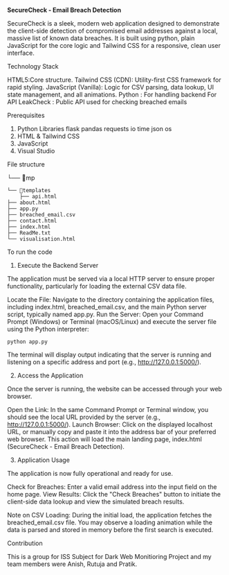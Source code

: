 **SecureCheck - Email Breach Detection**

SecureCheck is a sleek, modern web application designed to demonstrate the client-side detection of compromised email addresses against a local, massive list of known data breaches. It is built using python, plain JavaScript for the core logic and Tailwind CSS for a responsive, clean user interface.

Technology Stack

HTML5:Core structure.
Tailwind CSS (CDN): Utility-first CSS framework for rapid styling.
JavaScript (Vanilla): Logic for CSV parsing, data lookup, UI state management, and all animations.
Python : For handling backend For API
LeakCheck : Public API used for checking breached emails

Prerequisites

1. Python Libraries
   flask
   pandas
   requests
   io
   time
   json
   os
2. HTML & Tailwind CSS
3. JavaScript
5. Visual Studio

File structure

└── 📁mp

    └── 📁templates
        ├── api.html
    ├── about.html
    ├── app.py
    ├── breached_email.csv
    ├── contact.html
    ├── index.html
    ├── ReadMe.txt
    └── visualisation.html

To run the code

1. Execute the Backend Server

The application must be served via a local HTTP server to ensure proper functionality, particularly for loading the external CSV data file.

Locate the File: Navigate to the directory containing the application files, including index.html, breached_email.csv, and the main Python server script, typically named app.py.
Run the Server: Open your Command Prompt (Windows) or Terminal (macOS/Linux) and execute the server file using the Python interpreter:

	python app.py

The terminal will display output indicating that the server is running and listening on a specific address and port (e.g., http://127.0.0.1:5000/).

2. Access the Application

Once the server is running, the website can be accessed through your web browser.

Open the Link: In the same Command Prompt or Terminal window, you should see the local URL provided by the server (e.g., http://127.0.0.1:5000/).
Launch Browser: Click on the displayed localhost URL, or manually copy and paste it into the address bar of your preferred web browser.
This action will load the main landing page, index.html (SecureCheck - Email Breach Detection).

3. Application Usage

The application is now fully operational and ready for use.

Check for Breaches: Enter a valid email address into the input field on the home page.
View Results: Click the "Check Breaches" button to initiate the client-side data lookup and view the simulated breach results.

Note on CSV Loading: During the initial load, the application fetches the breached_email.csv file. You may observe a loading animation while the data is parsed and stored in memory before the first search is executed.

Contribution

This is a group for ISS Subject for Dark Web Monitioring Project and my team members were Anish, Rutuja and Pratik.
